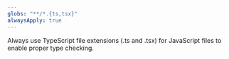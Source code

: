 ```yaml
---
globs: "**/*.{ts,tsx}"
alwaysApply: true
---
```


Always use TypeScript file extensions (.ts and .tsx) for JavaScript files to enable proper type checking.